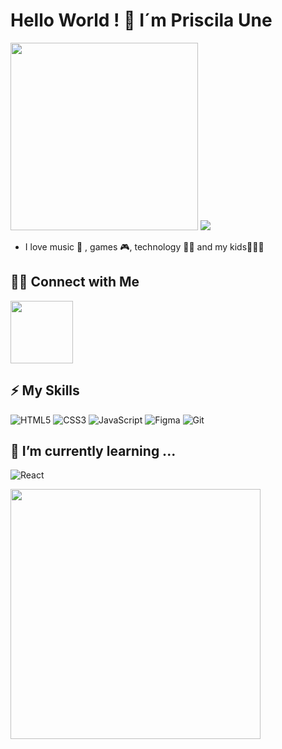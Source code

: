 # Hello World ! 👋 I´m Priscila Une<br>
<img src="https://media.giphy.com/media/a1QLZUUtCcgyA/giphy.gif" width="300px">
<img src="https://komarev.com/ghpvc/?username=priscila-unew&color=511281&style=flat"/>

- I love music 🎵 , games 🎮, technology 👩‍💻 and my kids👩‍👧‍👦

## 🤝🏻 Connect with Me 
<p>
<a href="https://www.linkedin.com/in/thalia-schone/" target="_blank">
  <img src="https://img.shields.io/badge/-LinkedIn-511281?style=flat&logo=linkedin&logoColor=white" width="100px">
  </a>
  
  ## ⚡ My Skills
  
  ![HTML5](https://img.shields.io/badge/-HTML5-red) ![CSS3](https://img.shields.io/badge/-CSS3-blue) ![JavaScript](https://img.shields.io/badge/-JavaScript-yellow) ![Figma](https://img.shields.io/badge/-Figma-green) ![Git](https://img.shields.io/badge/-Git-red)
  ## 🌱 I’m currently learning ... 
 
  ![React](https://img.shields.io/badge/-React-blue)
  
  <img width="400px" align="left" src="https://github-readme-stats.vercel.app/api/top-langs/?username=priscila-une&hide=html&layout=compact&theme=synthwave" />
  <br>
  
  
<!--
**priscila-une/priscila-une** is a ✨ _special_ ✨ repository because its `README.md` (this file) appears on your GitHub profile.

Here are some ideas to get you started:

- 🔭 I’m currently working on ...
- 🌱 I’m currently learning ...
- 👯 I’m looking to collaborate on ...
- 🤔 I’m looking for help with ...
- 💬 Ask me about ...
- 📫 How to reach me: ...
- 😄 Pronouns: ...
- ⚡ Fun fact: ...
-->
